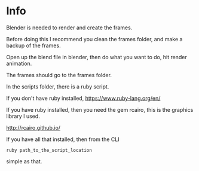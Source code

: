 # Info

Blender is needed to render and create the frames.

Before doing this I recommend you clean the frames folder, and make a backup of the frames.

Open up the blend file in blender, then do what you want to do, hit render animation.

The frames should go to the frames folder.

In the scripts folder, there is a ruby script.

If you don't have ruby installed, https://www.ruby-lang.org/en/

If you have ruby installed, then you need the gem rcairo, this is the graphics library I used.

http://rcairo.github.io/

If you have all that installed, then from the CLI

`ruby path_to_the_script_location`

simple as that.